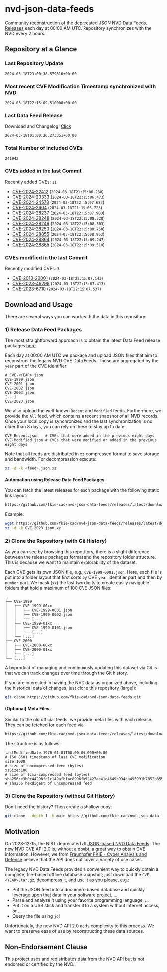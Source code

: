 # nvd-json-data-feeds

Community reconstruction of the deprecated JSON NVD Data Feeds. 
[Releases](https://github.com/fkie-cad/nvd-json-data-feeds/releases/latest) each day at 00:00 AM UTC.
Repository synchronizes with the NVD every 2 hours.

## Repository at a Glance

### Last Repository Update

```plain
2024-03-18T23:00:38.579616+00:00
```

### Most recent CVE Modification Timestamp synchronized with NVD

```plain
2024-03-18T22:15:09.510000+00:00
```

### Last Data Feed Release

Download and Changelog: [Click](https://github.com/fkie-cad/nvd-json-data-feeds/releases/latest)

```plain
2024-03-18T01:00:20.273351+00:00
```

### Total Number of included CVEs

```plain
241942
```

### CVEs added in the last Commit

Recently added CVEs: `11`

* [CVE-2024-22412](CVE-2024/CVE-2024-224xx/CVE-2024-22412.json) (`2024-03-18T21:15:06.230`)
* [CVE-2024-23333](CVE-2024/CVE-2024-233xx/CVE-2024-23333.json) (`2024-03-18T21:15:06.473`)
* [CVE-2024-24578](CVE-2024/CVE-2024-245xx/CVE-2024-24578.json) (`2024-03-18T22:15:07.683`)
* [CVE-2024-2604](CVE-2024/CVE-2024-26xx/CVE-2024-2604.json) (`2024-03-18T21:15:06.723`)
* [CVE-2024-28237](CVE-2024/CVE-2024-282xx/CVE-2024-28237.json) (`2024-03-18T22:15:07.980`)
* [CVE-2024-28248](CVE-2024/CVE-2024-282xx/CVE-2024-28248.json) (`2024-03-18T22:15:08.220`)
* [CVE-2024-28249](CVE-2024/CVE-2024-282xx/CVE-2024-28249.json) (`2024-03-18T22:15:08.503`)
* [CVE-2024-28250](CVE-2024/CVE-2024-282xx/CVE-2024-28250.json) (`2024-03-18T22:15:08.750`)
* [CVE-2024-28855](CVE-2024/CVE-2024-288xx/CVE-2024-28855.json) (`2024-03-18T22:15:08.963`)
* [CVE-2024-28864](CVE-2024/CVE-2024-288xx/CVE-2024-28864.json) (`2024-03-18T22:15:09.247`)
* [CVE-2024-28865](CVE-2024/CVE-2024-288xx/CVE-2024-28865.json) (`2024-03-18T22:15:09.510`)


### CVEs modified in the last Commit

Recently modified CVEs: `3`

* [CVE-2013-20001](CVE-2013/CVE-2013-200xx/CVE-2013-20001.json) (`2024-03-18T22:15:07.143`)
* [CVE-2023-49298](CVE-2023/CVE-2023-492xx/CVE-2023-49298.json) (`2024-03-18T22:15:07.413`)
* [CVE-2023-6710](CVE-2023/CVE-2023-67xx/CVE-2023-6710.json) (`2024-03-18T22:15:07.537`)


## Download and Usage

There are several ways you can work with the data in this repository:

### 1) Release Data Feed Packages

The most straightforward approach is to obtain the latest Data Feed release packages [here](https://github.com/fkie-cad/nvd-json-data-feeds/releases/latest).

Each day at 00:00 AM UTC we package and upload JSON files that aim to reconstruct the legacy NVD CVE Data Feeds.
Those are aggregated by the `year` part of the CVE identifier:

```
# CVE-<YEAR>.json
CVE-1999.json
CVE-2001.json
CVE-2002.json
CVE-2003.json
[...]
CVE-2023.json
```

We also upload the well-known `Recent` and `Modified` feeds.
Furthermore, we provide the `All` feed, which contains a recent snapshot of all NVD records.
Once your local copy is synchronized and the last synchronization is no older than 8 days, you can rely on these to stay up to date:

```plain
CVE-Recent.json   # CVEs that were added in the previous eight days
CVE-Modified.json # CVEs that were modified or added in the previous eight days
```

Note that all feeds are distributed in `xz`-compressed format to save storage and bandwidth.
For decompression execute:

```sh
xz -d -k <feed>.json.xz
```


#### Automation using Release Data Feed Packages

You can fetch the latest releases for each package with the following static link layout:

```sh
https://github.com/fkie-cad/nvd-json-data-feeds/releases/latest/download/CVE-<YEAR>.json.xz
```

Example:

```sh
wget https://github.com/fkie-cad/nvd-json-data-feeds/releases/latest/download/CVE-2023.json.xz
xz -d -k CVE-2023.json.xz
```



### 2) Clone the Repository (with Git History)

As you can see by browsing this repository, there is a slight difference between the release packages format and the repository folder structure.
This is because we want to maintain explorability of the dataset.

Each CVE gets its own JSON file, e.g., `CVE-1999-0001.json`.
Here, each file is put into a folder layout that first sorts by CVE `year` identifier part and then by `number` part.
We mask (`xx`) the last two digits to create easily navigable folders that hold a maximum of 100 CVE JSON files:

```plain
.
├── CVE-1999
│   ├── CVE-1999-00xx
│   │   ├── CVE-1999-0001.json
│   │   ├── CVE-1999-0002.json
│   │   └── [...]
│   ├── CVE-1999-01xx
│   │   ├── CVE-1999-0101.json
│   │   └── [...]
│   └── [...]
├── CVE-2000
│   ├── CVE-2000-00xx
│   ├── CVE-2000-01xx
│   └── [...]
└── [...]
```

A byproduct of managing and continuously updating this dataset via Git is that we can track changes over time through the Git history.

If you are interested in having the NVD data as organized above, including the historical data of changes, just clone this repository (large!):

```sh
git clone https://github.com/fkie-cad/nvd-json-data-feeds.git
```

#### (Optional) Meta Files

Similar to the old official feeds, we provide meta files with each release. They can be fetched for each feed via:

```sh
https://github.com/fkie-cad/nvd-json-data-feeds/releases/latest/download/CVE-<YEAR>.meta
```

The structure is as follows:

```plain
lastModifiedDate:1970-01-01T00:00:00.000+00:00                          # ISO 8601 timestamp of last CVE modification
size:1000                                                               # size of uncompressed feed (bytes)
xzSize:100                                                              # size of lzma-compressed feed (bytes)
sha256:e3b0c44298fc1c149afbf4c8996fb92427ae41e4649b934ca495991b7852b855 # sha256 hexdigest of uncompressed feed
```


### 3) Clone the Repository (without Git History)

Don't need the history? Then create a shallow copy:

```sh
git clone --depth 1 -b main https://github.com/fkie-cad/nvd-json-data-feeds.git
```

## Motivation

On 2023-12-15, the NIST deprecated all [JSON-based NVD Data Feeds](https://nvd.nist.gov/vuln/data-feeds#divRetirementBanner-1).
The new [NVD CVE API 2.0](https://nvd.nist.gov/developers/vulnerabilities) is, without a doubt, a great way to obtain CVE information.
However, we from [Fraunhofer FKIE - Cyber Analysis and Defense](https://www.fkie.fraunhofer.de/en/departments/cad.html) believe that the API does not cover a variety of use cases.

The legacy NVD Data Feeds provided a convenient way to quickly obtain a complete, file-based offline database snapshot; just download the `CVE-<YEAR>.tar.gz`, decompress it, and use it as you please, e.g.:

* Put the JSON feed into a document-based database and quickly leverage upon that data in your software project, ...
* Parse and analyze it using your favorite programming language, ...
* Put it on a USB stick and transfer it to a system without internet access, or ...
* Query the file using `jq`!

Unfortunately, the new NVD API 2.0 adds complexity to this process.
We want to preserve ease of use by reconstructing these data sources.

## Non-Endorsement Clause

This project uses and redistributes data from the NVD API but is not endorsed or certified by the NVD.